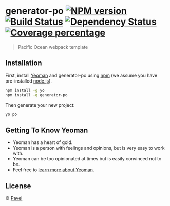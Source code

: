 # generator-po [![NPM version][npm-image]][npm-url] [![Build Status][travis-image]][travis-url] [![Dependency Status][daviddm-image]][daviddm-url] [![Coverage percentage][coveralls-image]][coveralls-url]
> Pacific Ocean webpack template

## Installation

First, install [Yeoman](http://yeoman.io) and generator-po using [npm](https://www.npmjs.com/) (we assume you have pre-installed [node.js](https://nodejs.org/)).

```bash
npm install -g yo
npm install -g generator-po
```

Then generate your new project:

```bash
yo po
```

## Getting To Know Yeoman

 * Yeoman has a heart of gold.
 * Yeoman is a person with feelings and opinions, but is very easy to work with.
 * Yeoman can be too opinionated at times but is easily convinced not to be.
 * Feel free to [learn more about Yeoman](http://yeoman.io/).

## License

 © [Pavel]()


[npm-image]: https://badge.fury.io/js/generator-po.svg
[npm-url]: https://npmjs.org/package/generator-po
[travis-image]: https://travis-ci.com/GitHub-Pavel/generator-po.svg?branch=master
[travis-url]: https://travis-ci.com/GitHub-Pavel/generator-po
[daviddm-image]: https://david-dm.org/GitHub-Pavel/generator-po.svg?theme=shields.io
[daviddm-url]: https://david-dm.org/GitHub-Pavel/generator-po
[coveralls-image]: https://coveralls.io/repos/GitHub-Pavel/generator-po/badge.svg
[coveralls-url]: https://coveralls.io/r/GitHub-Pavel/generator-po
